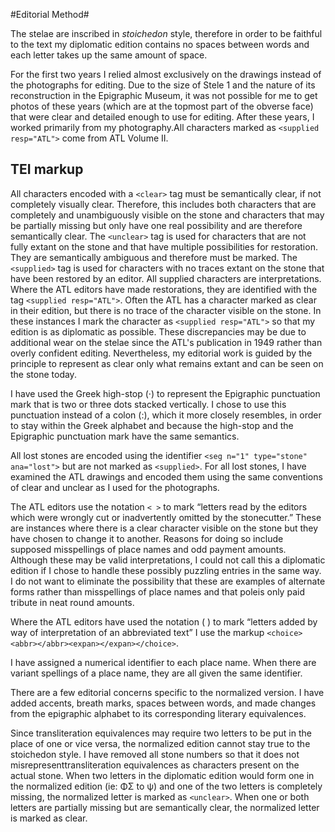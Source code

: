 #Editorial Method#

The stelae are inscribed in *stoichedon* style, therefore in order to be faithful to the text my diplomatic edition contains no spaces between words and each letter takes up the same amount of space. 

For the first two years I relied almost exclusively on the drawings instead of the photographs for editing. Due to the size of Stele 1 and the nature of its reconstruction in the Epigraphic Museum, it was not possible for me to get photos of these years (which are at the topmost part of the obverse face) that were clear and detailed enough to use for editing. After these years, I worked primarily from my photography.All characters marked as `<supplied resp="ATL">` come from ATL Volume II. 

## TEI markup ##


All characters encoded with a `<clear>` tag must be semantically clear, if not completely visually clear. Therefore, this includes both characters that are completely and unambiguously visible on the stone and characters that may be partially missing but only have one real possibility and are therefore semantically clear. The `<unclear>` tag is used for characters that are not fully extant on the stone and that have multiple possibilities for restoration. They are semantically ambiguous and therefore must be marked. The `<supplied>` tag is used for characters with no traces extant on the stone that have been restored by an editor. All supplied characters are interpretations. Where the ATL editors have made restorations, they are identified with the tag `<supplied resp="ATL">`. Often the ATL has a character marked as clear in their edition, but there is no trace of the character visible on the stone. In these instances I mark the character as `<supplied resp="ATL">` so that my edition is as diplomatic as possible. These discrepancies may be due to additional wear on the stelae since the ATL's publication in 1949 rather than overly confident editing. Nevertheless, my editorial work is guided by the principle to represent as clear only what remains extant and can be seen on the stone today.


I have used the Greek high-stop (·) to represent the Epigraphic punctuation mark that is two or three dots stacked vertically. I chose to use this punctuation instead of a colon (:), which it more closely resembles, in order to stay within the Greek alphabet and because the high-stop and the Epigraphic punctuation mark have the same semantics. 

All lost stones are encoded using the identifier `<seg n="1" type="stone" ana="lost">` but are not marked as `<supplied>`. For all lost stones, I have examined the ATL drawings and encoded them using the same conventions of clear and unclear as I used for the photographs. 
	
The ATL editors use the notation `< >` to mark “letters read by the editors which were wrongly cut or inadvertently omitted by the stonecutter.” These are instances where there is a clear character visible on the stone but they have chosen to change it to another. Reasons for doing so include supposed misspellings of place names and odd payment amounts. Although these may be valid interpretations, I could not call this a diplomatic edition if I chose to handle these possibly puzzling entries in the same way. I do not want to eliminate the possibility that these are examples of alternate forms rather than misspellings of place names and that poleis only paid tribute in neat round amounts. 

Where the ATL editors have used the notation ( ) to mark “letters added by way of interpretation of an abbreviated text” I use the markup `<choice><abbr></abbr><expan></expan></choice>`. 

I have assigned a numerical identifier to each place name. When there are variant spellings of a place name, they are all given the same identifier. 

There are a few editorial concerns specific to the normalized version. I have added accents, breath marks, spaces between words, and made changes from the epigraphic alphabet to its corresponding literary equivalences.

Since transliteration equivalences may require two letters to be put in the place of one or vice versa, the normalized edition cannot stay true to the stoichedon style. I have removed all stone numbers so that it does not misrepresenttransliteration equivalences as characters present on the actual stone. When two letters in the diplomatic edition would form one in the normalized edition (ie: ΦΣ to ψ) and one of the two letters is completely missing, the normalized letter is marked as `<unclear>`. When one or both letters are partially missing but are semantically clear, the normalized letter is marked as clear. 


